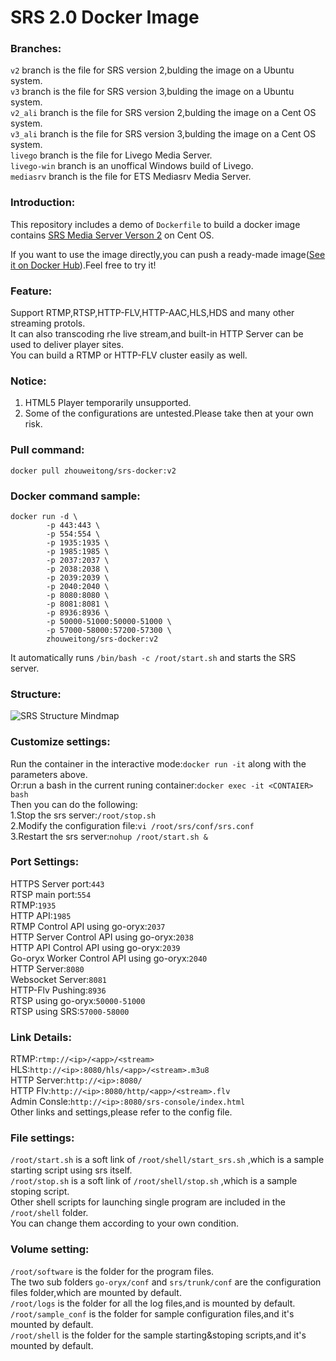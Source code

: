 # SRS 2.0 Docker Image

### Branches:  
`v2` branch is the file for SRS version 2,bulding the image on a Ubuntu system.  
`v3` branch is the file for SRS version 3,bulding the image on a Ubuntu system.  
`v2_ali` branch is the file for SRS version 2,bulding the image on a Cent OS system.  
`v3_ali` branch is the file for SRS version 3,bulding the image on a Cent OS system.  
`livego` branch is the file for Livego Media Server.  
`livego-win` branch is an unoffical Windows build of Livego.  
`mediasrv` branch is the file for ETS Mediasrv Media Server.  

### Introduction:  
This repository includes a demo of `Dockerfile` to build a docker image contains [SRS Media Server Verson 2](https://github.com/ossrs/srs/tree/2.0release) on Cent OS.  

If you want to use the image directly,you can push a ready-made image([See it on Docker Hub](https://hub.docker.com/r/zhouweitong/srs-docker/)).Feel free to try it!  

### Feature:
Support RTMP,RTSP,HTTP-FLV,HTTP-AAC,HLS,HDS and many other streaming protols.  
It can also transcoding rhe live stream,and built-in HTTP Server can be used to deliver player sites.  
You can build a RTMP or HTTP-FLV cluster easily as well.

### Notice:
1. HTML5 Player temporarily unsupported.  
2. Some of the configurations are untested.Please take then at your own risk. 

### Pull command:  

`docker pull zhouweitong/srs-docker:v2`

### Docker command sample:  
  
```
docker run -d \
        -p 443:443 \
		-p 554:554 \
		-p 1935:1935 \
		-p 1985:1985 \
		-p 2037:2037 \
		-p 2038:2038 \
		-p 2039:2039 \
		-p 2040:2040 \
		-p 8080:8080 \
		-p 8081:8081 \
		-p 8936:8936 \
		-p 50000-51000:50000-51000 \
		-p 57000-58000:57200-57300 \
		zhouweitong/srs-docker:v2
```  
It automatically runs `/bin/bash -c /root/start.sh` and starts the SRS server. 

### Structure: 
![SRS Structure Mindmap](https://github.com/zhouweitong3/srs-docker/raw/v2_ali/structure.png)  

### Customize settings:
Run the container in the interactive mode:`docker run -it` along with the parameters above.  
Or:run a bash in the current runing container:`docker exec -it <CONTAIER> bash`  
Then you can do the following:  
1.Stop the srs server:`/root/stop.sh`  
2.Modify the configuration file:`vi /root/srs/conf/srs.conf`  
3.Restart the srs server:`nohup /root/start.sh &`

### Port Settings:
 
HTTPS Server port:`443`  
RTSP main port:`554`  
RTMP:`1935`  
HTTP API:`1985`  
RTMP Control API using go-oryx:`2037`  
HTTP Server Control API using go-oryx:`2038`  
HTTP API Control API using go-oryx:`2039`  
Go-oryx Worker Control API using go-oryx:`2040`  
HTTP Server:`8080`  
Websocket Server:`8081`  
HTTP-Flv Pushing:`8936`  
RTSP using go-oryx:`50000-51000`  
RTSP using SRS:`57000-58000` 

### Link Details: 

RTMP:`rtmp://<ip>/<app>/<stream>`  
HLS:`http://<ip>:8080/hls/<app>/<stream>.m3u8`  
HTTP Server:`http://<ip>:8080/`  
HTTP Flv:`http://<ip>:8080/http/<app>/<stream>.flv`  
Admin Consle:`http://<ip>:8080/srs-console/index.html`  
Other links and settings,please refer to the config file.

### File settings:
`/root/start.sh` is a soft link of `/root/shell/start_srs.sh` ,which is a sample starting script using srs itself.  
`/root/stop.sh` is a soft link of `/root/shell/stop.sh` ,which is a sample stoping script.  
Other shell scripts for launching single program are included in the `/root/shell` folder.  
You can change them according to your own condition.  

### Volume setting:  
`/root/software` is the folder for the program files.  
The two sub folders `go-oryx/conf` and `srs/trunk/conf` are the configuration files folder,which are mounted by default.  
`/root/logs` is the folder for all the log files,and is mounted by default.  
`/root/sample_conf` is the folder for sample configuration files,and it's mounted by default.  
`/root/shell` is the folder for the sample starting&stoping scripts,and it's mounted by default.

